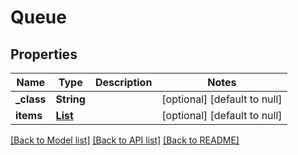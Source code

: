 # Queue
## Properties

Name | Type | Description | Notes
------------ | ------------- | ------------- | -------------
**\_class** | **String** |  | [optional] [default to null]
**items** | [**List**](QueueBlockedItem.md) |  | [optional] [default to null]

[[Back to Model list]](../README.md#documentation-for-models) [[Back to API list]](../README.md#documentation-for-api-endpoints) [[Back to README]](../README.md)

